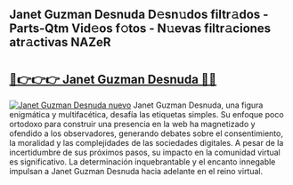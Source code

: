 ## Janet Guzman Desnuda D𝚎sn𝚞dos filtr𝚊dos - Parts-Qtm Vid𝚎os f𝚘tos - N𝚞evas filtr𝚊ciones atr𝚊ctivas NAZeR

# <h2><a href="http://mb7c6rj.tromn.icu/?c=Janet+Guzman+Desnuda">🔗👉👉👉 Janet Guzman Desnuda 🔗🔗</a></h2>

[![Janet Guzman Desnuda nuevo](https://i.imgur.com/pEAQMta.gif)](http://mb7c6rj.tromn.icu/?c=Janet+Guzman+Desnuda)
Janet Guzman Desnuda, una figura enigmática y multifacética, desafía las etiquetas simples. Su enfoque poco ortodoxo para construir una presencia en la web ha magnetizado y ofendido a los observadores, generando debates sobre el consentimiento, la moralidad y las complejidades de las sociedades digitales. A pesar de la incertidumbre de sus próximos pasos, su impacto en la comunidad virtual es significativo. La determinación inquebrantable y el encanto innegable impulsan a Janet Guzman Desnuda hacia adelante en el reino virtual.
